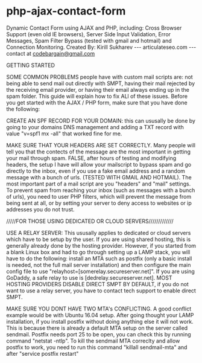 # php-ajax-contact-form
Dynamic Contact Form using AJAX and PHP, including: Cross Browser Support (even old IE browsers), Server Side Input Validation, Error Messages, Spam Filter Bypass (tested with gmail and hotmail) and Connection Monitoring.
Created By: Kirill Sukharev --- articulateseo.com --- contact at codebargain@gmail.com

GETTING STARTED

SOME COMMON PROBLEMS people have with custom mail scripts are: not being able to send mail out directly with SMPT, having their mail rejected by the receiving email provider, or having their email always ending up in the spam folder. This guide will explain how to fix ALl of these issues. Before you get started with the AJAX / PHP form, make sure that you have done the following:

CREATE AN SPF RECORD FOR YOUR DOMAIN: this can ususally be done by going to your domains DNS management and adding a TXT record with value "v=spf1 mx -all" that worked fine for me.

MAKE SURE THAT YOUR HEADERS ARE SET CORRECTLY. Many people will tell you that the contects of the message are the most important in getting your mail through spam. FALSE, after hours of testing and modifying headers, the setup I have will allow your mailscript to bypass spam and go directly to the inbox, even if you use a fake email address and a random message with a bunch of urls. (TESTED WITH GMAIL AND HOTMAIL). The most important part of a mail script are you "headers" and "mail" settings. To prevent spam from reaching your inbox (such as messages with a bunch of urls), you need to user PHP filters, which will prevent the message from being sent at all, or by setting your server to deny access to websites or ip addresses you do not trust.

/////FOR THOSE USING DEDICATED OR CLOUD SERVERS/////////////

USE A RELAY SERVER: This ususally applies to dedicated or cloud servers which have to be setup by the user. If you are using shared hosting, this is generally already done by the hosting provider. However, if you started from a blank Linux box and had to go through setting up a LAMP stack, you will have to do the following: install an MTA such as postfix (only a basic install is needed, not the full mail server installation) and then configure the main config file to use "relayhost=[somerelay.secureserver.net]". If you are using GoDaddy, a safe relay to use is [dedrelay.secureserver.net]. MOST HOSTING PROVIDERS DISABLE DIRECT SMPT BY DEFAULT, if you do not want to use a relay server, you have to contact tech support to enable direct SMPT.

MAKE SURE YOU DONT HAVE TWO MTA's CONFLICTING. A good conflict example would be with Ubuntu 16.04 setup. After going thought your LAMP installation, if you install postfix without doing anything else it will not work. This is because there is already a default MTA setup on the server called sendmail. Postfix needs port 25 to be open, you can check this by running command "netstat -ntlp". To kill the sendmail MTA correclty and allow postfix to work, you need to run this command "killall sendmail-mta" and after "service postfix restart"
